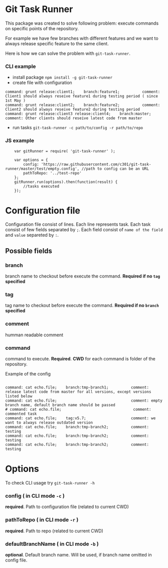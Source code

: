 # Git Task Runner

This package was created to solve following problem:
execute commands on specific points of the repository.

For example we have few branches with different features and we want to always 
release specific feature to the same client.

Here is how we can solve the problem with `git-task-runner`.

### CLI example
- install package `npm install -g git-task-runner`
- create file with configuration 
```
command: grunt release:client1;    branch:feature1;          comment: Client1 should always reseive feature1 during testing period ( since 1st May )
command: grunt release:client2;    branch:feature2;          comment: Client2 should always reseive feature2 during testing period
command: grunt release:client3 release:client4;    branch:master;          comment: Other clients should reseive latest code from master
```
- run tasks `git-task-runner -c path/to/config -r path/to/repo`

### JS example
```
    var gitRunner = require( 'git-task-runner' );

    var options = {
        config: 'https://raw.githubusercontent.com/c301/git-task-runner/master/test/empty.config', //path to config can be an URL
        pathToRepo: '../test-repo'
    };
    gitRunner.run(options).then(function(result) {
        //tasks executed
    });
```

Configuration file
==================
Configuration file consist of lines. Each line represents task.
Each task consist of few fields separated by `;`.
Each field consist of `name of the field` and `value` separeted by `:`.

Possible fields
---------------

### branch
branch name to checkout before execute the command. **Required if no `tag` specified**
### tag
tag name to checkout before execute the command. **Required if no `branch` specified**
### comment
humman readable comment
### command
command to execute. **Required**.
**CWD** for each command is folder of the repository.


Example of the config
```

command: cat echo.file;    branch:tmp-branch1;          comment: release latest code from master for all versions, except versions listed below
command: cat echo.file;                                 comment: empty branch name, default branch name should be passed
# command: cat echo.file;                                comment: commented task
command: cat echo.file;    tag:v5.7;                    comment: we want to always release outdated version
command: cat echo.file;    branch:tmp-branch2;          comment: testing
command: cat echo.file;    branch:tmp-branch2;          comment: testing
command: cat echo.file;    branch:tmp-branch2;          comment: testing
```

Options 
=======
To check CLI usage try `git-task-runner -h`
### config ( in CLI mode `-c` )
**required**. Path to configuration file (related to current CWD)
### pathToRepo ( in CLI mode `-r` )
**required**. Path to repo (related to current CWD)
### defaultBranchName ( in CLI mode `-b` )
**optional**. Default branch name. Will be used, if branch name omitted in config file.
